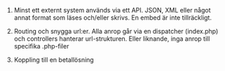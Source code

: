 1. Minst ett externt system används via ett API. JSON, XML eller något annat format som läses och/eller skrivs. En embed är inte tillräckligt.

2. Routing och snygga url:er. Alla anrop går via en dispatcher (index.php) och controllers hanterar url-strukturen. Eller liknande, inga anrop till specifika .php-filer

3. Koppling till en betallösning 